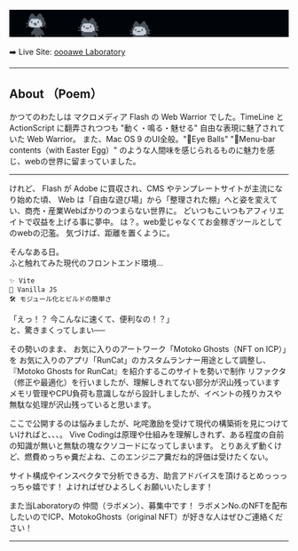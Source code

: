 
![electrocat](/docs/assets/soPretty.png)
  
➡️ Live Site: [oooawe Laboratory](https://oooawe.github.io/)  


---  
  
  
## About （Poem）

かつてのわたしは マクロメディア Flash の Web Warrior でした。TimeLine と ActionScript に翻弄されつつも "動く・鳴る・魅せる" 自由な表現に魅了されていた Web Warrior。
また、Mac OS 9 のUI全般。"👀Eye Balls" "🍎Menu-bar contents（with Easter Egg）" のような人間味を感じられるものに魅力を感じ、webの世界に留まっていました。
  
  
---  

けれど、 Flash が Adobe に買収され、CMS やテンプレートサイトが主流になり始めた頃、
Web は「自由な遊び場」から「整理された棚」へと姿を変えてい、商売・産業Webばかりのつまらない世界に。
どいつもこいつもアフィリエイトで収益を上げる事に夢中。
は？。web愛じゃなくてお金稼ぎツールとしてのwebの氾濫。
気づけば、距離を置くように。

そんなある日。  
ふと触れてみた現代のフロントエンド環境…
    
```
✨ Vite
🧩 Vanilla JS
🛠️ モジュール化とビルドの簡単さ
```
	
「えっ！？ 今こんなに速くて、便利なの！？」    
 と、驚きまくってしまい──

その勢いのまま、
お気に入りのアートワーク「Motoko Ghosts（NFT on ICP）」を
お気に入りのアプリ「RunCat」のカスタムランナー用途として調整し、『Motoko Ghosts for RunCat』を紹介するこのサイトを勢いで制作
リファクタ（修正や最適化）を行いましたが、理解しきれてない部分が沢山残っています
メモリ管理やCPU負荷も意識しながら設計しましたが、イベントの残りカスや無駄な処理が沢山残っていると思います。

ここで公開するのは悩みましたが、叱咤激励を受けて現代の構築術を見につけていければと、、、。
Vive Codingは原理や仕組みを理解しきれず、ある程度の自前の知識が無いと無駄の塊なクソコードになってしまいます。
とりあえず動くけど、燃費めっちゃ糞だよね、このエンジニア糞だね的評価は受けたくない。

サイト構成やインスペクタで分析できる方、助言アドバイスを頂けるとめっっっっちゃ嬉です！
よければぜひよろしくお願いいたします！
 
 また当Laboratoryの 仲間（ラボメン）、募集中です！
 ラボメンNo.のNFTを配布したいのでICP、MotokoGhosts（original NFT）が好きな人はぜひご連絡ください！

  
  ---



  

   
